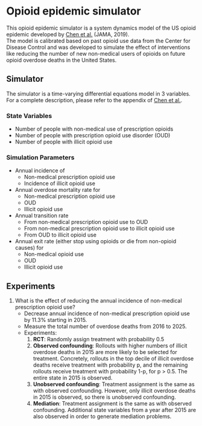 # Opioid epidemic simulator

This opioid epidemic simulator is a system dynamics model of the US opioid
epidemic developed by [Chen et
al.](https://jamanetwork.com/journals/jamanetworkopen/fullarticle/2723405) (JAMA, 2019).  
The model is calibrated based on past opioid use data from the Center for Disease
Control and was developed to simulate the effect of interventions like reducing
the number of new non-medical users of opioids on future opioid overdose deaths
in the United States.

## Simulator
The simulator is a time-varying differential equations model in 3 variables.
For a complete description, please refer to the appendix of [Chen et
al.](https://jamanetwork.com/journals/jamanetworkopen/fullarticle/2723405).

### State Variables
* Number of people with non-medical use of prescription opioids 
* Number of people with prescription opioid use disorder (OUD)
* Number of people with illicit opioid use 

### Simulation Parameters
* Annual incidence of
    * Non-medical prescription opioid use
    * Incidence of illicit opioid use
* Annual overdose mortality rate for
    * Non-medical prescription opioid use
    * OUD
    * Illicit opioid use
* Annual transition rate
    * From non-medical prescription opioid use to OUD
    * From non-medical prescription opioid use to illicit opioid use 
    * From OUD to illicit opioid use
* Annual exit rate (either stop using opioids or die from non-opioid causes) for
    * Non-medical opioid use
    * OUD
    * Illicit opioid use


## Experiments
1. What is the effect of reducing the annual incidence of non-medical
prescription opioid use?
    - Decrease annual incidence of non-medical prescription opioid use by 11.3% starting in 2015.
    - Measure the total number of overdose deaths from 2016 to 2025.
    - Experiments:
        1. **RCT**: Randomly assign treatment with probability 0.5
        2. **Observed confounding**: Rollouts with higher numbers of illicit
        overdose deaths in 2015 are more likely to be selected for treatment.
        Concretely, rollouts in the top decile of illicit overdose deaths
        receive treatment with probability p, and the remaining rollouts receive
        treatment with probability 1-p, for p > 0.5. The entire state in 2015 is
        observed.
        3. **Unobserved confounding**: Treatment assignment is the same as with
        observed confounding. However, only illicit overdose deaths in 2015 is
        observed, so there is unobserved confounding.
        4. **Mediation**: Treatment assignment is the same as with observed
        confounding. Additional state variables from a year after 2015 are
        also observed in order to generate mediation problems.
